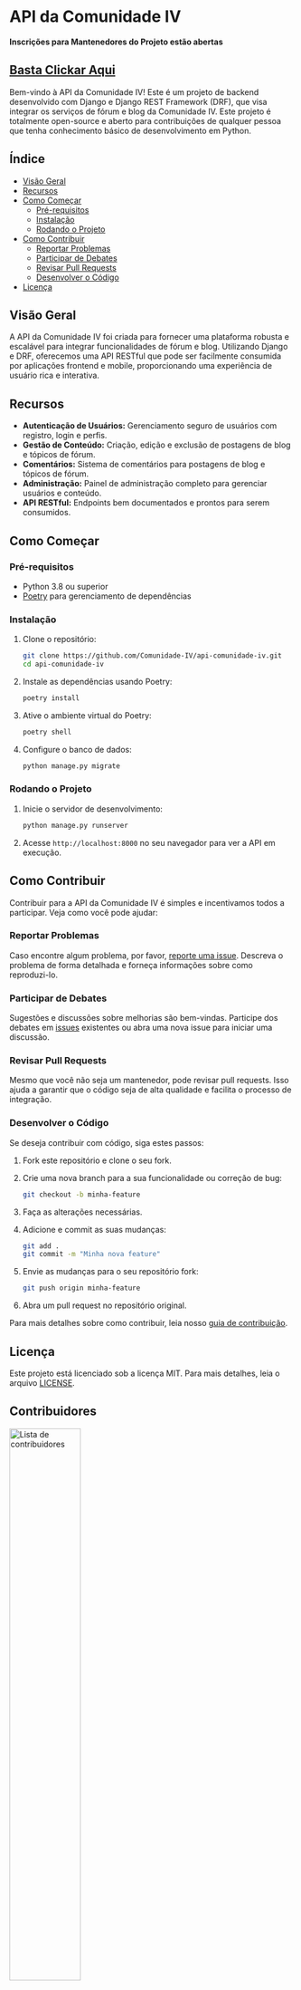 
# API da Comunidade IV


**Inscrições para Mantenedores do Projeto estão abertas**

## [Basta Clickar Aqui](https://forms.gle/TREQ9tpnvDwfkqFD7)

Bem-vindo à API da Comunidade IV! Este é um projeto de backend desenvolvido com Django e Django REST Framework (DRF), que visa integrar os serviços de fórum e blog da Comunidade IV. Este projeto é totalmente open-source e aberto para contribuições de qualquer pessoa que tenha conhecimento básico de desenvolvimento em Python.

## Índice

- [Visão Geral](#visão-geral)
- [Recursos](#recursos)
- [Como Começar](#como-começar)
  - [Pré-requisitos](#pré-requisitos)
  - [Instalação](#instalação)
  - [Rodando o Projeto](#rodando-o-projeto)
- [Como Contribuir](#como-contribuir)
  - [Reportar Problemas](#reportar-problemas)
  - [Participar de Debates](#participar-de-debates)
  - [Revisar Pull Requests](#revisar-pull-requests)
  - [Desenvolver o Código](#desenvolver-o-código)
- [Licença](#licença)

## Visão Geral

A API da Comunidade IV foi criada para fornecer uma plataforma robusta e escalável para integrar funcionalidades de fórum e blog. Utilizando Django e DRF, oferecemos uma API RESTful que pode ser facilmente consumida por aplicações frontend e mobile, proporcionando uma experiência de usuário rica e interativa.

## Recursos

- **Autenticação de Usuários:** Gerenciamento seguro de usuários com registro, login e perfis.
- **Gestão de Conteúdo:** Criação, edição e exclusão de postagens de blog e tópicos de fórum.
- **Comentários:** Sistema de comentários para postagens de blog e tópicos de fórum.
- **Administração:** Painel de administração completo para gerenciar usuários e conteúdo.
- **API RESTful:** Endpoints bem documentados e prontos para serem consumidos.

## Como Começar

### Pré-requisitos

- Python 3.8 ou superior
- [Poetry](https://python-poetry.org/) para gerenciamento de dependências

### Instalação

1. Clone o repositório:

    ```bash
    git clone https://github.com/Comunidade-IV/api-comunidade-iv.git
    cd api-comunidade-iv
    ```

2. Instale as dependências usando Poetry:

    ```bash
    poetry install
    ```

3. Ative o ambiente virtual do Poetry:

    ```bash
    poetry shell
    ```

4. Configure o banco de dados:

    ```bash
    python manage.py migrate
    ```

### Rodando o Projeto

1. Inicie o servidor de desenvolvimento:

    ```bash
    python manage.py runserver
    ```

2. Acesse `http://localhost:8000` no seu navegador para ver a API em execução.

## Como Contribuir

Contribuir para a API da Comunidade IV é simples e incentivamos todos a participar. Veja como você pode ajudar:

### Reportar Problemas

Caso encontre algum problema, por favor, [reporte uma issue](https://github.com/Comunidade-IV/api-comunidade-iv/issues/new). Descreva o problema de forma detalhada e forneça informações sobre como reproduzi-lo.

### Participar de Debates

Sugestões e discussões sobre melhorias são bem-vindas. Participe dos debates em [issues](https://github.com/Comunidade-IV/api-comunidade-iv/issues) existentes ou abra uma nova issue para iniciar uma discussão.

### Revisar Pull Requests

Mesmo que você não seja um mantenedor, pode revisar pull requests. Isso ajuda a garantir que o código seja de alta qualidade e facilita o processo de integração.

### Desenvolver o Código

Se deseja contribuir com código, siga estes passos:

1. Fork este repositório e clone o seu fork.
2. Crie uma nova branch para a sua funcionalidade ou correção de bug:

    ```bash
    git checkout -b minha-feature
    ```

3. Faça as alterações necessárias.
4. Adicione e commit as suas mudanças:

    ```bash
    git add .
    git commit -m "Minha nova feature"
    ```

5. Envie as mudanças para o seu repositório fork:

    ```bash
    git push origin minha-feature
    ```

6. Abra um pull request no repositório original.

Para mais detalhes sobre como contribuir, leia nosso [guia de contribuição](CONTRIBUTING.md).

## Licença

Este projeto está licenciado sob a licença MIT. Para mais detalhes, leia o arquivo [LICENSE](LICENSE).


## Contribuidores

<a href="https://github.com/Comunidade-IV/api-comunidade-iv/graphs/contributors">
  <img src="https://contributors-img.web.app/image?repo=Comunidade-IV/api-comunidade-iv&max=500" alt="Lista de contribuidores" width="50%"/>
</a>
